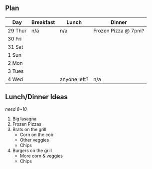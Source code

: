 ## Plan
|Day    |Breakfast|Lunch        |Dinner             |
|-------|---------|-------------|-------------------|
|29 Thur|n/a      | n/a         |Frozen Pizza @ 7pm?|
|30 Fri |         |             |                   |
|31 Sat |         |             |                   |
|1 Sun  |         |             |                   |
|2 Mon  |         |             |                   |
|3 Tues |         |             |                   |
|4 Wed  |         | anyone left?|n/a                |

## Lunch/Dinner Ideas
_need 8~10_

1. Big lasagna
2. Frozen Pizzas
3. Brats on the grill
    - Corn on the cob
    - Other veggies
    - Chips
4. Burgers on the grill
    - More corn & veggies
    - Chips
